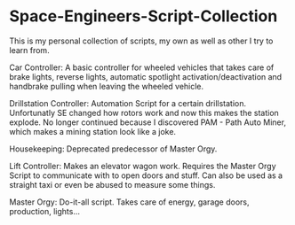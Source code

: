 # Space-Engineers-Script-Collection
This is my personal collection of scripts, my own as well as other I try to learn from.

Car Controller: 
	A basic controller for wheeled vehicles that takes care of brake lights, reverse lights, automatic spotlight activation/deactivation and handbrake pulling when leaving the wheeled vehicle.

Drillstation Controller: 
	Automation Script for a certain drillstation. Unfortunatly SE changed how rotors work and now this makes the station explode. No longer continued because I discovered PAM - Path Auto Miner, which makes a mining station look like a joke.

Housekeeping: 
	Deprecated predecessor of Master Orgy.
	
Lift Controller: 
	Makes an elevator wagon work. Requires the Master Orgy Script to communicate with to open doors and stuff. Can also be used as a straight taxi or even be abused to measure some things.

Master Orgy: 
	Do-it-all script. Takes care of energy, garage doors, production, lights...
	
